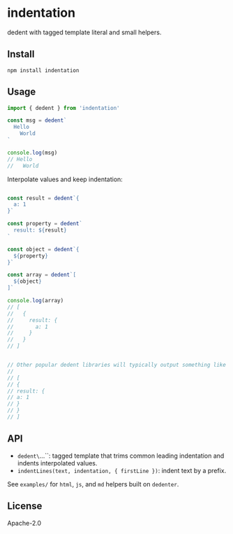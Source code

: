 # indentation

dedent with tagged template literal and small helpers.

## Install
```
npm install indentation
```

## Usage
```js
import { dedent } from 'indentation'

const msg = dedent`
  Hello
    World
`

console.log(msg)
// Hello
//   World
```

Interpolate values and keep indentation:
```js

const result = dedent`{
  a: 1
}`

const property = dedent`
  result: ${result}
`

const object = dedent`{
  ${property}
}`

const array = dedent`[
  ${object}
]`

console.log(array)
// [
//   {
//     result: {
//       a: 1
//     }
//   }
// ]


// Other popular dedent libraries will typically output something like this:
//
// [
// {
// result: {
// a: 1
// }
// }
// ]
```

## API
- `dedent\`...\``: tagged template that trims common leading indentation and indents interpolated values.
- `indentLines(text, indentation, { firstLine })`: indent text by a prefix.

See `examples/` for `html`, `js`, and `md` helpers built on `dedenter`.

## License
Apache-2.0
